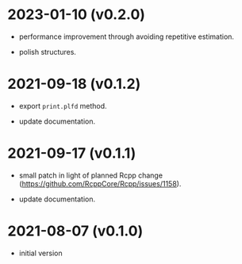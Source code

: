 2023-01-10 (v0.2.0)
====================

* performance improvement through avoiding repetitive estimation.

* polish structures.



2021-09-18 (v0.1.2)
===================

* export `print.plfd` method.

* update documentation.



2021-09-17 (v0.1.1)
===================

* small patch in light of planned Rcpp change (https://github.com/RcppCore/Rcpp/issues/1158).

* update documentation.



2021-08-07 (v0.1.0)
===================

* initial version
